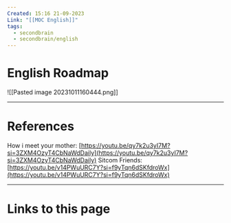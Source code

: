 ```yaml
---
Created: 15:16 21-09-2023
Link: "[[MOC English]]"
tags:
  - secondbrain
  - secondbrain/english
---
```


# English Roadmap




![[Pasted image 20231011160444.png]]


--- 
# References


How i meet your mother: [https://youtu.be/qy7k2u3yI7M?si=3ZXM4OzyT4CbNaWdDaily](https://youtu.be/qy7k2u3yI7M?si=3ZXM4OzyT4CbNaWdDaily) 
Sitcom Friends: [https://youtu.be/v14PWuURC7Y?si=f9yTqn6dSKfdroWx](https://youtu.be/v14PWuURC7Y?si=f9yTqn6dSKfdroWx)


--- 
# Links to this page

